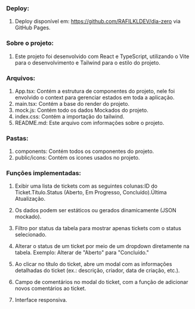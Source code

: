 ### Deploy:

1. Deploy disponível em: https://github.com/RAFILKLDEV/dia-zero via GitHub Pages.

### Sobre o projeto:

1. Este projeto foi desenvolvido com React e TypeScript, utilizando o Vite para o desenvolvimento e Tailwind para o estilo do projeto.

### Arquivos:

1. App.tsx: Contém a estrutura de componentes do projeto, nele foi envolvido o context para gerenciar estados em toda a aplicação.
2. main.tsx: Contém a base do render do projeto.
3. mock.js: Contém todo os dados Mockados do projeto.
4. index.css: Contém a importação do tailwind.
5. README.md: Este arquivo com informações sobre o projeto.

### Pastas:

1. components: Contém todos os componentes do projeto.
2. public/icons: Contém os icones usados no projeto.

### Funções implementadas:

1. Exibir uma lista de tickets com as seguintes colunas:ID do Ticket.Título.Status (Aberto, Em Progresso, Concluído).Última Atualização.

2. Os dados podem ser estáticos ou gerados dinamicamente (JSON mockado).

3. Filtro por status da tabela para mostrar apenas tickets com o status selecionado.

4. Alterar o status de um ticket por meio de um dropdown diretamente na tabela. Exemplo: Alterar de "Aberto" para "Concluído."

5. Ao clicar no título do ticket, abre um modal com as informações detalhadas do ticket (ex.: descrição, criador, data de criação, etc.).

6. Campo de comentários no modal do ticket, com a função de adicionar novos comentários ao ticket.

7. Interface responsiva.
